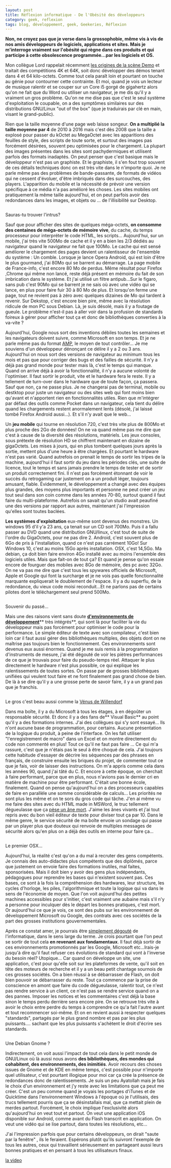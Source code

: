 ```yaml
---
layout: post
title: Réflexion informatique - De l'Obésité des développeurs
category: geek, reflexion
tags: blog, développement, geek, Geekeries, Réflexion
---
```

**Non, ne croyez pas que je verse dans la grossophobie, même vis à vis de nos amis développeurs de logiciels, applications et sites. Mais je m'interroge vraiment sur l'obésité qui règne dans ces produits et qui participe à cette obsolescence programmée...par les logiciels et OS.** 

Mon collègue Lord rappelait récemment <a href="https://lord.re/shares/09-demoscene-vol5/">les origines de la scène Demo</a> et traitait des compétitions 4K et 64K, soit donc développer des démos tenant dans 4 et 64 kilo-octets. Comme tout cela paraît loin et pourtant on touche au génie pour contourner cette contrainte. Et moi, quand je vois un lecteur de musique ralentir et se couper sur un Core i5 gorgé de gigahertz alors qu'on ne fait que du Word ou utiliser un navigateur, je me dis qu'il y a vraiment un gros problème. Qu'on ne me dise pas que c'est le seul système d'exploitation le coupable, on a des symptômes similaires sur des distributions GNU/Linux "out of the box" (que je traduirais par clé en main, visant le grand-public). 

Rien que la taille moyenne d'une page web laisse songeur. **On a multiplié la taille moyenne par 4** de 2010 à 2016 mais c'est dès 2008 que la taille a explosé pour passer du kOctet au MegaOctet avec les apparitions des feuilles de style, des scripts de toute sorte, et surtout des images pas forcément désirées, souvent peu optimisées pour le chargement. La plupart des images présentes dans les sites sont pachydermiques et utilisent parfois des formats inadaptés. On peut penser que c'est basique mais le développeur n'est pas un graphiste. Et le graphiste, il s'en fout trop souvent de ces détails techniques donc on est très vite dans le n'importe quoi. Je ne parle même pas des problèmes de bande-passante, de formats de vidéos qui ne cessent d'évoluer, d'être imbriqués dans des surcouches, des players. L'apparition du mobile et la nécessité de prévoir une version spécifique à ce média n'a pas amélioré les choses. Les sites mobiles ont pratiquement la même taille aujourd'hui, et on peut parfois avoir des redondances dans les images, et objets ou ... de l'illisibilité sur Desktop.

<img src="https://cheziceman.files.wordpress.com/2018/11/memoryuse.png" alt="" class="wp-image-24801" /><figcaption>Sauras-tu trouver l'intrus?</figcaption>

Sauf que pour afficher des sites de quelques méga-octets, **on consomme des centaines de méga-octets de mémoire vive**, du cache, du temps processeur pour interpréter le code HTML, les scripts… Aujourd'hui, sur un mobile, j'ai très vite 500Mo de cache et il y en a bien les 2/3 dédiés au navigateur quand le navigateur ne fait que 100Mo. Le cache qui est sensé améliorer le chargement des pages devient un ralentisseur de l'ensemble du système : Un comble. Lorsque je lance Opera Android, qui est loin d'être le plus gourmand, j'ai 80Mo qui se barrent au démarrage. La page mobile de France-info, c'est encore 80 Mo de perdus. Même résultat pour Firefox ,Chrome qui même non lancé, reste déjà présent en mémoire du fait de son imbrication dans le système. Et j'ai utilisé un filtre antipub…Sur le figaro, sans pub c'est 90Mo qui se barrent je ne sais où avec une vidéo qui se lance, en plus pour faire fuir 30 à 80 Mo de plus. Et lorsqu'on ferme une page, tout ne revient pas à zéro avec quelques dizaines de Mo qui tardent à revenir. Sur Dekstop, c'est encore bien pire, même avec la résolution ridicule de mon PC sous Debian. Là, je suis désolé, mais il y a foutage de gueule. Le problème n'est-il pas à aller voir dans la profusion de standards foireux à gérer pour afficher tout ça et donc de bibliothèques converties à la va-vite ? 

Aujourd'hui, Google nous sort des inventions débiles toutes les semaines et les navigateurs doivent suivre, comme Microsoft en son temps.  Et je ne parle même pas du format <a href="https://fr.wikipedia.org/wiki/Accelerated_Mobile_Pages">AMP</a>, le moyen de tout contrôler... Je me souviens d'un développeur dénonçant ce délire il y a 2 ou 3 ans. Aujourd'hui on nous sort des versions de navigateur au minimum tous les mois et pas que pour corriger des bugs et des failles de sécurité. Il n'y a déjà pas grand monde pour tester mais là, c'est le temps qui manque. Quand on arrive déjà à avoir la fonctionnalité, il n'y a aucune volonté de l'optimiser. Il faut sortir le produit, vite et le hardware fera le reste. Il y a tellement de turn-over dans le hardware que de toute façon, ça passera. Sauf que non, ça ne passe plus. Je ne changerai pas de terminal, mobile ou destktop pour juste un navigateur ou des sites web qui font moins bien qu'avant et n'apportent rien en fonctionnalités utiles. Rien que m'intégrer par défaut des outils comme Pocket dans un navigateur, cela tient du délire quand les chargements restent anormalement lents (désolé, j'ai laissé tombé Firefox Android aussi...). Et s'il n'y avait que le web...

Un **jeu mobile** qui tourne en résolution 720, c'est très vite plus de 800Mo et plus proche des 2Go de données! On ne va quand même pas me dire que c'est à cause de la diversité des résolutions, matériels. Les jeux consoles, sous prétexte de résolution HD se chiffrent maintenant en dizaine de gigaOctets. Les mises à jours, qui en plus tombent quelques jours après la sortie, mettent plus d'une heure à être chargées. Et pourtant le hardware n'est pas varié. Quand autrefois on prenait le temps de sortir les tripes de la machine, aujourd'hui il faut sortir du jeu dans les périodes clés, une suite de licence, tout le temps et sans jamais prendre le temps de tester et de sortir un produit correctement fini. Il n'est pas forcément étonnant de voir le succès du retrogaming car justement on a un produit léger, toujours amusant, fiable. Évidemment, le développement a changé avec des équipes plus grandes, des moyens plus importants et personne ne peut créer un jeu tout seul dans son coin comme dans les années 70-80, surtout quand il faut faire du multi-plateforme. Autrefois on savait qu'un studio avait peaufiné une des versions par rapport aux autres, maintenant j'ai l'impression qu'elles sont toutes baclées. 

**Les systèmes d'exploitation** eux-même sont devenus des monstres. Un windows 95 d'il y'a 23 ans, ça tenait sur un CD soit 700Mo. Puis il a fallu passer au DVD quand une distribution GNU/linux, c'est tout de suite de l'ordre du GigaOctets, pour ne pas dire 2. Android, c'est souvent plus de 6Go de pris à l'installation, quand ce n'est pas carrément 10Go! Sur Windows 10, c'est au moins 15Go après installation. OSX, c'est 14,5Go. Ma debian, ça doit bien faire environ 4Go installé avec au moins l'ensemble des logiciels utiles. Mais que fait-on de tout ça? Et quand je pense qu'on essaie encore de fourguer des mobiles avec 8Go de mémoire, des pc avec 32Go. On ne va pas me dire que c'est tous les spywares officiels de Microsoft, Apple et Google qui font la surcharge et je ne vois pas quelle fonctionnalité marquante expliquerait le doublement de l'espace. Il y a du superflu, de la redondance, du vieux code moisi reconduit...Et ne parlons pas de certains pilotes dont le téléchargement seul prend 500Mo.

<img src="https://cheziceman.files.wordpress.com/2018/11/borland.png" alt="" class="wp-image-24800" /><figcaption>Souvenir du passé...</figcaption>

Mais  une des raisons vient sans doute <a href="https://fr.wikipedia.org/wiki/Environnement_de_développement">**d'environnements de développement**</a>** très intégrés**, qui sont là pour faciliter la vie du développeur mais pas forcément pour optimiser le code pour la performance. Le simple éditeur de texte avec son compilateur, c'est bien loin car il faut aussi gérer des bibliothèques multiples, des objets dont on ne maîtrise pas toujours bien le fonctionnement. Ces environnements sont devenus eux aussi énormes. Quand je me suis remis à la programmation d'instruments de mesure, j'ai été dégouté de voir les piètres performances de ce que je trouvais pour faire du pseudo-temps réel. Attaquer le plus directement le hardware n'est plus possible, ce qui explique les ralentissements de toutes sortes. On passe par de grosses bibliothèques unifiées qui veulent tout faire et ne font finalement pas grand chose de bien. De là à se dire qu'il y a une grosse perte de savoir faire, il y a un grand pas que je franchis. 

<img src="https://cheziceman.files.wordpress.com/2018/11/venuswillendorf.jpg" alt="" class="wp-image-24799" /><figcaption>Le gros c'est beau aussi comme la <a href="https://fr.wikipedia.org/wiki/Vénus_de_Willendorf">Vénus de Willendorf</a></figcaption>

Dans ma boîte, il y a du Microsoft à tous les étages, à en dégoûter un responsable sécurité. Et donc il y a des fans de** Visual Basic** au point qu'il y a des formations internes. J'ai des collègues qui s'y sont essayé... Ils n'ont aucune base de programmation, pour certains. Aucune présentation de la logique du produit, à peine de l'interface. On les fait utiliser "l'enregistrement de macro" dans un Excel et on montre directement du code non commenté en plus! Tout ce qu'il ne faut pas faire ... Ce qui m'a rassuré, c'est que je n'étais pas le seul à être choqué de cela. J'ai toujours cette habitude d'essayer de décrire les séquences par des phrases en français, de construire ensuite les briques du projet, de commenter tout ce que je fais, voir de laisser des instructions. On m'a appris comme cela dans les années 90, quand j'ai tâté du C. Et encore à cette époque, on cherchait à faire performant, parce que en plus, nous n'avions pas le dernier cri en matière de machine pour être performant. C'était une bonne école, finalement. Quand on pense qu'aujourd'hui on a des processeurs capables de faire en parallèle une somme considérable de calculs... Les priorités ne sont plus les même et on te sors du gros code qui tâche. J'en ai même vu me faire des sites avec du HTML made in MSWord, le truc tellement dégueulasse que ça <a href="https://fr.wiktionary.org/wiki/peser_un_âne_mort">pèse un âne mort</a>.  J'aime les ânes vivants et j'ai tout repris avec du bon vieil éditeur de texte pour diviser tout ça par 10. Dans le même genre, le service sécurité de ma boîte envoie un sondage qui passe par un player plus que douteux qui renvoie de multiples messages de sécurité alors qu'en plus on a déjà des outils en interne pour faire ça...

<img src="https://upload.wikimedia.org/wikipedia/en/9/92/Mac_OS_X_10.1_Puma_screenshot.png" alt="" /><figcaption>Le premier OSX...</figcaption>

Aujourd'hui, la réalité c'est qu'on a du mal à recruter des gens compétents. Je connais des auto-didactes plus compétents que des diplômés, parce que justement on envoie faire des formations inutiles, mal faites, sponsorisées. Mais il doit bien y avoir des gens plus indépendants, pédagogues pour reprendre les bases qui n'existent souvent pas. Ces bases, ce sont à la fois la compréhension des hardwares, leur structure, les cycles d'horloge, les piles, l'algorithmique et toute la logique qui va dans le sens de l'économie de moyen. Que l'on voit aujourd'hui des petites machines accessibles pour s'initier, c'est vraiment une aubaine mais s'il n'y a personne pour inculquer dès le départ les bonnes pratiques, c'est mort. Or aujourd'hui ce que je vois, ce sont des pubs sur les environnement de développement Microsoft ou Google, des contrats avec ces sociétés de la part des grosses institutions gouvernementales.

Après ce constat amer, je pourrais être <a href="https://cyrille-borne.com/informatique-et-moi-toujours-faches/">simplement dégouté</a> de l'informatique, dans le sens large du terme. Je crois pourtant que l'on peut se sortir de tout cela **en revenant aux fondamentaux**. Il faut déjà sortir de ces environnements promotionnés par les Google, Microsoft etc...Irais-je jusqu'à dire qu'il faut refuser ces évolutions de standard qui vont à l'inverse du besoin réel? Utopique... Car quand on développe un site, une application, c'est pour qu'elle soit sur les plateformes de vente, qu'il soit en tête des moteurs de recherche et il y a un beau petit chantage sournois de ces grosses sociétés. On a bien réussi à se débarrasser de Flash, on doit bien pouvoir se débarrasser du reste. Tout ça commence par la prise de conscience en amont que faire du code dégueulasse, ralentir tout, ce n'est pas rendre service à un client, ce n'est pas se rendre service quand on a des pannes. Imposer les notices et les commentaires c'est déjà la base sinon le temps perdu derrière sera encore pire. On se retrouve très vite à avoir le choix entre perdre du temps à comprendre ce qu'a fait l'autre avant et tout recommencer soi-même. Et on en revient aussi à respecter quelques "standards", partagés par le plus grand nombre et pas par les plus puissants.... sachant que les plus puissants s'achètent le droit d'écrire ses standards. 

<img src="https://i.stack.imgur.com/31cXC.png" alt="" /><figcaption>Une Debian Gnome ? </figcaption>

Indirectement, on voit aussi l'impact de tout cela dans le petit monde de GNU/Linux où là aussi nous avons **des bibliothèques, des mondes qui cohabitent, des environnements, des inimitiés**. Avoir recours  des choses issues de Gnome et de KDE en même temps, c'est possible pour n'importe quel utilisateur, c'est pourtant illogique pour moi car ça crée la présence de redondances donc de ralentissements. Je suis un peu Ayatollah mais je fais le choix d'un environnement et j'y reste avec les limitations que ça peut me créer. C'est un peu comme quand je voyais les portages d'iTunes et de Quicktime dans l'environnement Windows à l'époque où je l'utilisais, des trucs tellement pourris que ça se désinstallais mal, que ça mettait plein de merdes partout. Forcément, le choix implique l'exclusivité alors qu'aujourd'hui on veut tout et partout. On veut une application iOS disponible sur Android, comme avant du Flash transcrit en application. On veut une vidéo qui se lise partout, dans toutes les résolutions, etc...

J'ai l'impression parfois que pour certains développeurs, on dirait "saute par la fenêtre" , ils le feraient. Espérons plutôt qu'ils suivront l'exemple de tous les autres, ceux qui travaillent sérieusement en partageant aussi leurs bonnes pratiques et en pensant à tous les utilisateurs finaux.  

[la video](https://www.youtube.com/watch?v=010KyIQjkTk)


